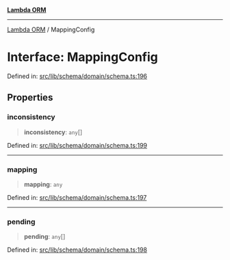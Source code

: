 [**Lambda ORM**](../README.md)

***

[Lambda ORM](../README.md) / MappingConfig

# Interface: MappingConfig

Defined in: [src/lib/schema/domain/schema.ts:196](https://github.com/lambda-orm/lambdaorm-base/blob/54d568062b637a6aed5442a048b140146d1f573b/src/lib/schema/domain/schema.ts#L196)

## Properties

### inconsistency

> **inconsistency**: `any`[]

Defined in: [src/lib/schema/domain/schema.ts:199](https://github.com/lambda-orm/lambdaorm-base/blob/54d568062b637a6aed5442a048b140146d1f573b/src/lib/schema/domain/schema.ts#L199)

***

### mapping

> **mapping**: `any`

Defined in: [src/lib/schema/domain/schema.ts:197](https://github.com/lambda-orm/lambdaorm-base/blob/54d568062b637a6aed5442a048b140146d1f573b/src/lib/schema/domain/schema.ts#L197)

***

### pending

> **pending**: `any`[]

Defined in: [src/lib/schema/domain/schema.ts:198](https://github.com/lambda-orm/lambdaorm-base/blob/54d568062b637a6aed5442a048b140146d1f573b/src/lib/schema/domain/schema.ts#L198)

